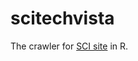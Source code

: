 # scitechvista

The crawler for [SCI site](https://scitechvista.most.gov.tw/zh-tw/Feature/L/0/13/10/1.htm) in R.

